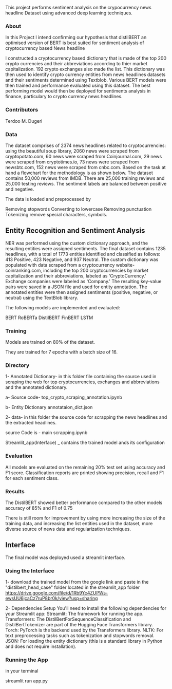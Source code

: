 
This project performs sentiment analysis on the crypocurrency news headline Dataset using advanced deep learning techniques.

### About
In this Project I intend confirming our hypothesis that distilBERT an optimised version of BERT is best suited for sentiment analysis of cryptocurrency based News headline

I constructed a cryptocurrency based dictionary that is made of the top 200 crypto currencies and their abbreviations according to thier market capitalization. 192 crypto exchanges also made the list. This dictionary was then used to identify crypto currency entities from news headlines datasets and their sentiments determined using Textblob. Various BERT models were then trained and performance evaluated using this dataset. The best performing model would then be deployed for sentiments analysis in finance, particulary to crypto currency news headlines.

### Contributors
Terdoo M. Dugeri

### Data

The dataset comprises of 2374 news headlines related to cryptocurrencies: using the beautiful soup library, 2060 news were scraped from cryptopotato.com, 60 news were scraped from Coinjournal.com, 29 news were scraped from cryptotimes.io, 73 news were scraped from newsbtc.com, 152 news were scraped from cnbc.com. Based on the task at hand a flowchart for the methodology is as shown below.
The dataset contains 50,000 reviews from IMDB. There are 25,000 training reviews and 25,000 testing reviews. The sentiment labels are balanced between positive and negative.

The data is loaded and preprocessed by

Removing stopwords
Converting to lowercase
Removing punctuation
Tokenizing
remove special characters, symbols.

## Entity Recognition and Sentiment Analysis
NER was performed using the custom dictionary approach, and the resulting entities were assigned sentiments. The final dataset contains 1235 headlines, with a total of 1773 entities identified and classified as follows: 413 Positive, 423 Negative, and 937 Neutral.
The custom dictionary was populated with data scraped from a cryptocurrency website- coinranking.com, including the top 200 cryptocurrencies by market capitalization and their abbreviations, labeled as 'CryptoCurrency.' Exchange companies were labeled as 'Company.' The resulting key-value pairs were saved in a JSON file and used for entity annotation. The annotated entities were then assigned sentiments (positive, negative, or neutral) using the TextBlob library.


The following models are implemented and evaluated:

BERT
RoBERTa
DistilBERT
FinBERT
LSTM

### Training
Models are trained on 80% of the dataset.

They are trained for 7 epochs with a batch size of 16.
### Directory

1- Annotated Dictionary- in this folder file containing the source used in scraping the web for top cryptocurrencies, exchanges and abbreviations and the annotated dictionary.

a- Source code- top_crypto_scraping_annotation.ipynb

b- Entity Dictionary  annotataion_dict.json

2- data- in this folder the source code for scrapping the news headlines and the extracted headlines.

source Code is -  main scrapping.ipynb

Streamlit_app(Interface) _  contains the trained model ands its configuration






### Evaluation
All models are evaluated on the remaining 20% test set using accuracy and F1 score.
Classification reports are printed showing precision, recall and F1 for each sentiment class.

### Results
The DistilBERT showed better performance compared to the other models accuracy of 85% and F1 of 0.75 

There is still room for improvement by using more increasing the size of the training data, and increasing the list entities used in the dataset, more  diverse source of news data and regularization techniques.

## Interface
The final model was deployed used a streamlit interface.

### Using the Interface

1- download the trained model from the google link and paste in the "distilbert_head_case" folder located in the streamlit_app folder
     https://drive.google.com/file/d/1Rb9Yc4ZUPWs-ewsUU6jcaCz7ruP8br0k/view?usp=sharing

2- Dependencies Setup
You'll need to install the following dependencies for your Streamlit app:
Streamlit: The framework for running the app.
Transformers: The DistilBertForSequenceClassification and DistilBertTokenizer are part of the Hugging Face Transformers library.
Torch: PyTorch is the backend used by the Transformers library.
NLTK: For text preprocessing tasks such as tokenization and stopwords removal.
JSON: For loading the entity dictionary (this is a standard library in Python and does not require installation).


### Running the App

in your terminal

streamlit run app.py
